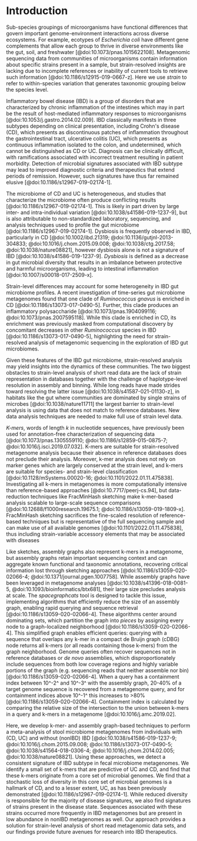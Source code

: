 # Introduction

Sub-species groupings of microorganisms have functional differences that govern important genome-environment interactions across diverse ecosystems. 
For example, ecotypes of *Escherichia coli* have different gene complements that allow each group to thrive in diverse environments like the gut, soil, and freshwater [@doi:10.1073/pnas.1015622108]. 
Metagenomic sequencing data from communities of microorganisms contain information about specific strains present in a sample, but strain-resolved insights are lacking due to incomplete references or inability of current tools to retrieve such information [@doi:10.1186/s12915-019-0667-z]. 
Here we use *strain* to refer to within-species variation that generates taxonomic grouping below the species level.

Inflammatory bowel disease (IBD) is a group of disorders that are characterized by chronic inflammation of the intestines which may in part be the result of host-mediated inflammatory responses to microorganisms [@doi:10.1053/j.gastro.2014.02.009].
IBD classically manifests in three subtypes depending on clinical presentation, including Crohn's disease (CD), which presents as discontinuous patches of inflammation throughout the gastrointestinal tract, ulcerative colitis (UC), which presents as continuous inflammation isolated to the colon, and undetermined, which cannot be distinguished as CD or UC.
Diagnosis can be clinically difficult, with ramifications associated with incorrect treatment resulting in patient morbidity. 
Detection of microbial signatures associated with IBD subtype may lead to improved diagnostic criteria and therapeutics that extend periods of remission.
However, such signatures have thus far remained elusive [@doi:10.1186/s12967-019-02174-1].

The microbiome of CD and UC is heterogeneous, and studies that characterize the microbiome often produce conflicting results [@doi:10.1186/s12967-019-02174-1].
This is likely in part driven by large inter- and intra-individual variation [@doi:10.1038/s41586-019-1237-9], but is also attributable to non-standardized laboratory, sequencing, and analysis techniques used to profile the gut microbiome [@doi:10.1186/s12967-019-02174-1]. 
Dysbiosis is frequently observed in IBD, particularly in CD [@doi:10.1002/ibd.21319; @doi:10.1136/gutjnl-2013-304833; @doi:10.1016/j.chom.2015.09.008; @doi:10.1038/ctg.2017.58; @doi:10.1038/nature08821], however dysbiosis alone is not a signature of IBD [@doi:10.1038/s41586-019-1237-9].
*Dysbiosis* is defined as a decrease in gut microbial diversity that results in an imbalance between protective and harmful microorganisms, leading to intestinal inflammation [@doi:10.1007/s00018-017-2509-x].

Strain-level differences may account for some heterogeneity in IBD gut microbiome profiles.
A recent investigation of time-series gut microbiome metagenomes found that one clade of *Ruminococcus gnavus* is enriched in CD [@doi:10.1186/s13073-017-0490-5]. 
Further, this clade produces an inflammatory polysaccharide [@doi:10.1073/pnas.1904099116; @doi:10.1073/pnas.2007595118].
While this clade is enriched in CD, its enrichment was previously masked from computational discovery by concomitant decreases in other *Ruminococcus* species in IBD [@doi:10.1186/s13073-017-0490-5], highlighting the need for strain-resolved analysis of metagenomic sequencing in the exploration of IBD gut microbiomes.

<!-- Currently this is word vomit, but it's the concepts that I want to convey -->
Given these features of the IBD gut microbiome, strain-resolved analysis may yield insights into the dynamics of these communities.
The two biggest obstacles to strain-level analysis of short read data are the lack of strain representation in databases together with the challenge of haplotype-level resolution in assembly and binning.
While long reads have made strides toward resolving the latter issue [@doi:10.1038/s41587-021-01130-z], in habitats like the gut where communities are dominated by single strains of microbes [@doi:10.1038/nature11711] the largest barrier to strain-level analysis is using data that does not match to reference databases.
New data analysis techniques are needed to make full use of strain level data.

*K-mers*, words of length *k* in nucleotide sequences, have previously been used for annotation-free characterization of sequencing data [@doi:10.1073/pnas.1305559110; @doi:10.1186/s12859-015-0875-7; @doi:10.1016/j.isci.2019.07.032].
K-mers are suitable for strain-resolved metagenome analysis because their absence in reference databases does not preclude their analysis. 
Moreover, k-mer analysis does not rely on marker genes which are largely conserved at the strain level, and k-mers are suitable for species- and strain-level classification [@doi:10.1128/mSystems.00020-16; @doi:10.1101/2022.01.11.475838]. 
Investigating all k-mers in metagenomes is more computationally intensive than reference-based approaches [@doi:10.7717/peerj-cs.94], but data-reduction techniques like FracMinHash sketching make k-mer-based analysis scalable to large-scale sequence comparisons [@doi:10.12688/f1000research.19675.1; @doi:10.1186/s13059-019-1809-x]. 
FracMinHash sketching sacrifices the fine-scaled resolution of reference-based techniques but is representative of the full sequencing sample and can make use of all available genomes [@doi:10.1101/2022.01.11.475838], thus including strain-variable accessory elements that may be associated with diseases 

Like sketches, assembly graphs also represent k-mers in a metagenome, but assembly graphs retain important sequencing context and can aggregate known functional and taxonomic annotations, recovering critical information lost through sketching approaches [@doi:10.1186/s13059-020-02066-4; @doi:10.1371/journal.pgen.1007758].
While assembly graphs have been leveraged in metagenome analyses [@doi:10.1038/s41396-018-0081-5, @doi:10.1093/bioinformatics/btx681], their large size precludes analysis at scale. 
The *spacegraphcats* tool is designed to tackle this issue, implementing algorithms that efficiently reduce the size of an assembly graph, enabling rapid querying and sequence retrieval [@doi:10.1186/s13059-020-02066-4]. 
These algorithms center around dominating sets, which partition the graph into *pieces* by assigning every node to a graph-localized neighborhood  [@doi:10.1186/s13059-020-02066-4]. 
This simplified graph enables efficient queries: querying with a sequence that overlaps any k-mer in a compact de Bruijn graph (cDBG) node returns all k-mers (or all reads containing those k-mers) from the graph neighborhood.
Genome queries often recover sequences not in reference databases or *de novo* assemblies, which disproportionately include sequences from both low coverage regions and highly variable portions of the graph (e.g. sequencing reads that neither assemble nor bin) [@doi:10.1186/s13059-020-02066-4].
When a query has a containment index between 10^-2^ and 10^-3^ with the assembly graph, 20-40% of a target genome sequence is recovered from a metagenome query, and for containment indices above 10^-1^ this increases to >80% [@doi:10.1186/s13059-020-02066-4].
Containment index is calculated by comparing the relative size of the intersection to the union between k-mers in a query and k-mers in a metagenome [@doi:10.1016/j.amc.2019.02].

Here, we develop k-mer- and assembly graph-based techniques to perform a meta-analysis of stool microbiome metagenomes from individuals with (CD, UC) and without (nonIBD) IBD [@doi:10.1038/s41586-019-1237-9; @doi:10.1016/j.chom.2015.09.008; @doi:10.1186/s13073-017-0490-5; @doi:10.1038/s41564-018-0306-4; @doi:10.1016/j.chom.2014.02.005; @doi:10.1038/nature08821].
Using these approaches, we detect a consistent signature of IBD subtype in fecal microbiome metagenomes. 
We identify a small set of k-mers that are predictive of UC and CD, and find that these k-mers originate from a core set of microbial genomes. 
We find that a stochastic loss of diversity in this core set of microbial genomes is a hallmark of CD, and to a lesser extent, UC, as has been previously demonstrated [@doi:10.1186/s12967-019-02174-1].
While reduced diversity is responsible for the majority of disease signatures, we also find signatures of strains present in the disease state.
Sequences associated with these strains occurred more frequently in IBD metagenomes but are present in low abundance in nonIBD metagenomes as well.
Our approach provides a solution for strain-level analysis of short read metagenomic data sets, and our findings provide future avenues for research into IBD therapeutics.

